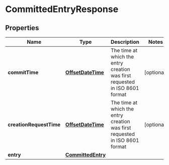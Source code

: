 
# CommittedEntryResponse

## Properties
Name | Type | Description | Notes
------------ | ------------- | ------------- | -------------
**commitTime** | [**OffsetDateTime**](OffsetDateTime.md) | The time at which the entry creation was first requested in ISO 8601 format |  [optional]
**creationRequestTime** | [**OffsetDateTime**](OffsetDateTime.md) | The time at which the entry creation was first requested in ISO 8601 format |  [optional]
**entry** | [**CommittedEntry**](CommittedEntry.md) |  | 



